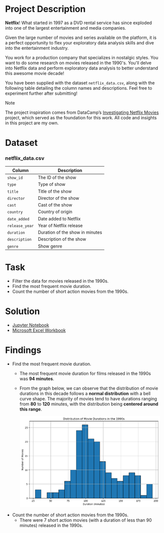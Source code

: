 # Project Description
**Netflix**! What started in 1997 as a DVD rental service has since exploded into one of the largest entertainment and media companies.

Given the large number of movies and series available on the platform, it is a perfect opportunity to flex your exploratory data analysis skills and dive into the entertainment industry.

You work for a production company that specializes in nostalgic styles. You want to do some research on movies released in the 1990's. You'll delve into Netflix data and perform exploratory data analysis to better understand this awesome movie decade!

You have been supplied with the dataset `netflix_data.csv`, along with the following table detailing the column names and descriptions. Feel free to experiment further after submitting!

> [!NOTE]  
> The project inspiration comes from DataCamp’s [Investigating Netflix Movies](https://app.datacamp.com/learn/projects/investigating_netflix) project, which served as the foundation for this work.
> All code and insights in this project are my own.

# Dataset
### **netflix_data.csv**
| Column | Description |
|--------|-------------|
| `show_id` | The ID of the show |
| `type` | Type of show |
| `title` | Title of the show |
| `director` | Director of the show |
| `cast` | Cast of the show |
| `country` | Country of origin |
| `date_added` | Date added to Netflix |
| `release_year` | Year of Netflix release |
| `duration` | Duration of the show in minutes |
| `description` | Description of the show |
| `genre` | Show genre |

# Task
- Filter the data for movies released in the 1990s.
- Find the most frequent movie duration.
- Count the number of short action movies from the 1990s.

# Solution
- [Jupyter Notebook](https://github.com/azizp128/data-science-projects/blob/main/investigating-netflix-movies/notebook.ipynb)
- [Microsoft Excel Workbook](https://github.com/azizp128/data-science-projects/blob/main/investigating-netflix-movies/netflix_data.csv)

# Findings
- Find the most frequent movie duration.
    - The most frequent movie duration for films released in the 1990s was **94 minutes**.
    - From the graph below, we can observe that the distribution of movie durations in this decade follows a **normal distribution** with a bell curve shape. The majority of movies tend to have durations ranging from **80** to **120** minutes, with the distribution being **centered around this range**.

        ![Movie Durations Distribution](https://github.com/azizp128/data-science-projects/blob/main/investigating-netflix-movies/charts/movie_durations_distribution.png)
- Count the number of short action movies from the 1990s.
    - There were 7 short action movies (with a duration of less than 90 minutes) released in the 1990s.
